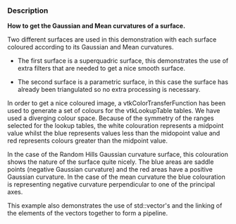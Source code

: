 ### Description

**How to get the Gaussian and Mean curvatures of a surface.**

Two different surfaces are used in this demonstration with each surface coloured according to its Gaussian and Mean curvatures.

- The first surface is a superquadric surface, this demonstrates the use of extra filters that are needed to get a nice smooth surface.

- The second surface is a parametric surface, in this case the surface has already been triangulated so no extra processing is necessary.

In order to get a nice coloured image, a vtkColorTransferFunction has been used to generate a set of colours for the vtkLookupTable tables. We have used a diverging colour space.
Because of the symmetry of the ranges selected for the lookup tables, the white colouration represents a midpoint value whilst the blue represents values less than the midopoint value and red represents colours greater than the midpoint value.
  
In the case of the Random Hills Gaussian curvature surface, this colouration shows the nature of the surface quite nicely. The blue areas are saddle points (negative Gaussian curvature) and the red areas have a positive Gaussian curvature. In the case of the mean curvature the blue colouration is representing negative curvature perpendicular to one of the principal axes.
  
This example also demonstrates the use of std::vector's  and the linking of the elements of the vectors together to form a pipeline.
